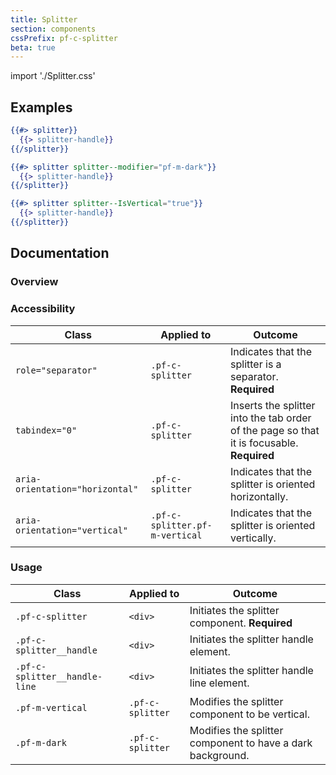 ```yaml
---
title: Splitter
section: components
cssPrefix: pf-c-splitter
beta: true
---
```


import './Splitter.css'

## Examples
```hbs title=Default
{{#> splitter}}
  {{> splitter-handle}}
{{/splitter}}
```

```hbs title=Dark
{{#> splitter splitter--modifier="pf-m-dark"}}
  {{> splitter-handle}}
{{/splitter}}
```

```hbs title=Vertical
{{#> splitter splitter--IsVertical="true"}}
  {{> splitter-handle}}
{{/splitter}}
```


## Documentation
### Overview

### Accessibility
| Class | Applied to | Outcome |
| -- | -- | -- |
| `role="separator"` | `.pf-c-splitter` | Indicates that the splitter is a separator. **Required** |
| `tabindex="0"` | `.pf-c-splitter` | Inserts the splitter into the tab order of the page so that it is focusable. **Required** |
| `aria-orientation="horizontal"` | `.pf-c-splitter` | Indicates that the splitter is oriented horizontally. |
| `aria-orientation="vertical"` | `.pf-c-splitter.pf-m-vertical` | Indicates that the splitter is oriented vertically. |

### Usage
| Class | Applied to | Outcome |
| -- | -- | -- |
| `.pf-c-splitter` | `<div>` | Initiates the splitter component. **Required** |
| `.pf-c-splitter__handle` | `<div>` | Initiates the splitter handle element. |
| `.pf-c-splitter__handle-line` | `<div>` | Initiates the splitter handle line element. |
| `.pf-m-vertical` |  `.pf-c-splitter` | Modifies the splitter component to be vertical. |
| `.pf-m-dark` |  `.pf-c-splitter` | Modifies the splitter component to have a dark background. |